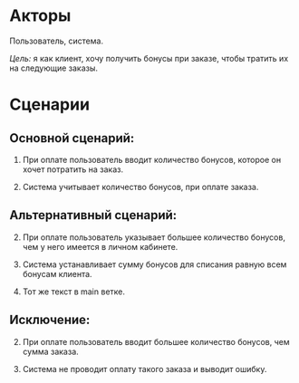 # Акторы

Пользователь, система.

*Цель:* я как клиент, хочу получить бонусы при заказе, чтобы тратить их на следующие заказы.

# Сценарии

## **Основной сценарий:**

1. При оплате пользователь вводит количество бонусов, которое он хочет потратить на заказ.

2. Система учитывает количество бонусов, при оплате заказа.

## **Альтернативный сценарий:**

2. При оплате пользователь указывает большее количество бонусов, чем у него имеется в личном кабинете.

3. Система устанавливает сумму бонусов для списания равную всем бонусам клиента.

4. Тот же текст в main ветке.

## **Исключение:**

2. При оплате пользователь вводит большее количество бонусов, чем сумма заказа.

3. Система не проводит оплату такого заказа и выводит ошибку.